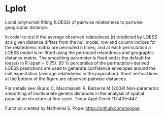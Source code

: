 # Lplot
Local polynomial fitting (LOESS) of pairwise relatedness to pairwise geographic distance.

In order to test if the average observed relatedness (r) predicted by LOESS at a given distance differs from the null model, 
row and column indices for the relatedness matrix are permuted n times; and at each permutation a LOESS model is re-fitted using the permuted relatedness and geographic distance matrix. The smoothing parameter is fixed and is the default for loess() in R (span = 0.75). 95 % percentiles of the permutation-derived LOESS predictions are used to generate confidence envelopes around the null expectation (average relatedness in the population). Short vertical lines at the bottom of the figure are observed pairwise distances.

For details see: Bruno C, Macchiavelli R, Balzarini M (2008) Non-parametric smoothing of multivariate genetic distances in the analysis of spatial population structure at fine scale. Theor Appl Genet 117:435–447

Function created by Nathaniel S. Pope: https://github.com/nspope
